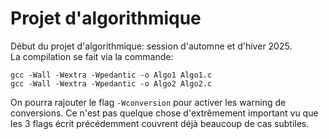 # Projet d'algorithmique

Début du projet d'algorithmique: session d'automne et d'hiver 2025.
<br>
La compilation se fait via la commande:
```
gcc -Wall -Wextra -Wpedantic -o Algo1 Algo1.c
gcc -Wall -Wextra -Wpedantic -o Algo2 Algo2.c
```
On pourra rajouter le flag ``-Wconversion`` pour activer les warning de conversions.
Ce n'est pas quelque chose d'extrêmement important vu que les 3 flags écrit précédemment
couvrent déjà beaucoup de cas subtiles.
